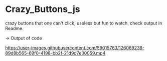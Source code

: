 # Crazy_Buttons_js
crazy buttons that one can't click, useless but fun to watch, check output in Readme.

-> Output of code



https://user-images.githubusercontent.com/59015763/126069238-89d8b565-69f0-4198-bb2f-21d9d7e30059.mp4


